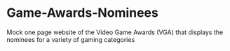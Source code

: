# Game-Awards-Nominees

Mock one page website of the Video Game Awards (VGA) that displays the nominees for a variety of 
gaming categories

